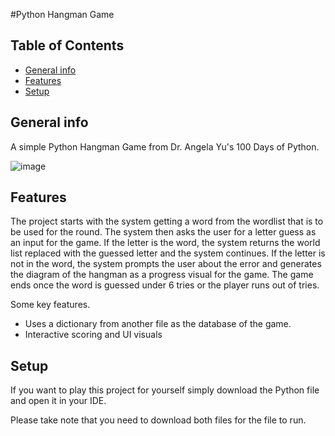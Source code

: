 #Python Hangman Game
## Table of Contents
* [General info](#general-info)
* [Features](#features)
* [Setup](#setup)

## General info
A simple Python Hangman Game from Dr. Angela Yu's 100 Days of Python.

![image](https://github.com/NathanRomasanta/Python-Hangman/assets/102335871/87a74f8c-6365-4c09-891b-c684ab44b72c)

## Features
The project starts with the system getting a word from the wordlist that is to be used for the round. The system then asks the user for a letter guess as an input for the game. If the letter is the word, the system returns the world list replaced with the guessed letter and the system continues. If the letter is not in the word, the system prompts the user about the error and generates the diagram of the hangman as a progress visual for the game. The game ends once the word is guessed under 6 tries or the player runs out of tries. 

Some key features.
* Uses a dictionary from another file as the database of the game.
* Interactive scoring and UI visuals


## Setup
If you want to play this project for yourself simply download the Python file and open it in your IDE.

Please take note that you need to download both files for the file to run.
